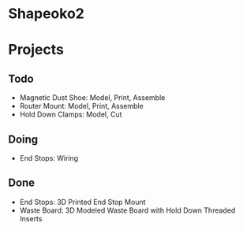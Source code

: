 # Shapeoko2

# Projects

## Todo

- Magnetic Dust Shoe: Model, Print, Assemble
- Router Mount: Model, Print, Assemble
- Hold Down Clamps: Model, Cut

## Doing

- End Stops: Wiring

## Done

- End Stops: 3D Printed End Stop Mount
- Waste Board: 3D Modeled Waste Board with Hold Down Threaded Inserts
